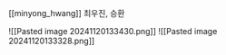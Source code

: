 [[minyong_hwang]]
최우진, 승환

![[Pasted image 20241120133430.png]]
![[Pasted image 20241120133328.png]]